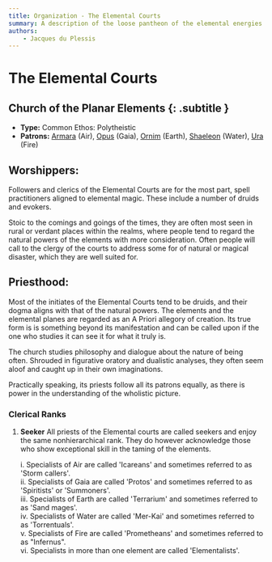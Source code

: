 ```yaml
---
title: Organization - The Elemental Courts
summary: A description of the loose pantheon of the elemental energies and associated planes.
authors:
    - Jacques du Plessis
---
```

# The Elemental Courts
## Church of the Planar Elements {: .subtitle }

* **Type:** Common Ethos: Polytheistic
* **Patrons:** [Armara](/religion/deities/armara) (Air), [Opus](/religion/deities/opus) (Gaia), [Ornim](/religion/deities/ornim) (Earth), [Shaeleon](/religion/deities/shaeleon) (Water), [Ura](/religion/deities/ura) (Fire)

## Worshippers:
Followers and clerics of the Elemental Courts are for the most part, spell practitioners aligned to elemental magic. These include a number of druids and evokers.

Stoic to the comings and goings of the times, they are often most seen in rural or verdant places within the realms, where people tend to regard the natural powers of the elements with more consideration. Often people will call to the clergy of the courts to address some for of natural or magical disaster, which they are well suited for.

## Priesthood: 
Most of the initiates of the Elemental Courts tend to be druids, and their dogma aligns with that of the natural powers.  The elements and the elemental planes are regarded as an A Priori allegory of creation. Its true form is is something beyond its manifestation and can be called upon if the one who studies it can see it for what it truly is.

The church studies philosophy and dialogue about the nature of being often.  Shrouded in figurative oratory and dualistic analyses, they often seem aloof and caught up in their own imaginations.

Practically speaking, its priests follow all its patrons equally, as there is power in the understanding of the wholistic picture.

### Clerical Ranks
1. **Seeker** All priests of the Elemental courts are called seekers and enjoy the same nonhierarchical rank.  They do however acknowledge those who show exceptional skill in the taming of the elements.

    i. Specialists of Air are called 'Icareans' and sometimes referred to as 'Storm callers'.</br>
    ii. Specialists of Gaia are called 'Protos' and sometimes referred to as 'Spiritists' or 'Summoners'.</br>
    iii. Specialists of Earth are called 'Terrarium' and sometimes referred to as 'Sand mages'.</br>
    iv. Specialists of Water are called 'Mer-Kai' and sometimes referred to as 'Torrentuals'.</br>
    v. Specialists of Fire are called 'Prometheans' and sometimes referred to as "Infernus".</br>
    vi. Specialists in more than one element are called 'Elementalists'.</br>